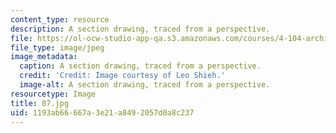 ```yaml
---
content_type: resource
description: A section drawing, traced from a perspective.
file: https://ol-ocw-studio-app-qa.s3.amazonaws.com/courses/4-104-architecture-studio-intentions-spring-2005/1193ab66667a3e21a8492057d0a8c237_07.jpg
file_type: image/jpeg
image_metadata:
  caption: A section drawing, traced from a perspective.
  credit: 'Credit: Image courtesy of Leo Shieh.'
  image-alt: A section drawing, traced from a perspective.
resourcetype: Image
title: 07.jpg
uid: 1193ab66-667a-3e21-a849-2057d0a8c237
---
```


